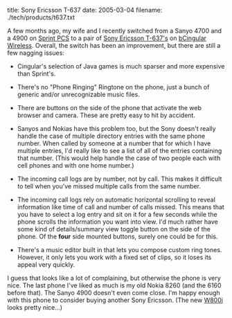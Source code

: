 title: Sony Ericsson T-637
date: 2005-03-04
filename: ./tech/products/t637.txt

A few months ago, my wife and I recently switched from a Sanyo 4700
and a 4900 on <a href="http://www.sprintpcs.com/">Sprint PCS</a> to a
pair of <a href="http://www.sonyericsson.com/t637/index.html">Sony
Ericsson T-637's</a> on <a
href="http://www.cingular.com/index">bCingular Wireless</a>. Overall,
the switch has been an improvement, but there are still a few nagging
issues:

* Cingular's selection of Java games is much sparser and more expensive than Sprint's.

* There's no "Phone Ringing" Ringtone on the phone, just a bunch of generic and/or
  unrecognizable music files.

* There are buttons on the side of the phone that activate the web browser and camera.
  These are pretty easy to hit by accident.

* Sanyos and Nokias have this problem too, but the Sony doesn't really handle the case of
  multiple directory entries with the same phone number. When called by someone
  at a number that for which I have multiple entries, I'd really like to see a list of
  all of the entries containing that number. (This would help handle the case of
  two people each with cell phones and with one home number.)

* The incoming call logs are by number, not by call. This makes it difficult to 
  tell when you've missed multiple calls from the same number.

* The incoming call logs rely on automatic horizontal scrolling to reveal information
  like time of call and number of calls missed. This means that you have to select
  a log entry and sit on it for a few seconds while the phone scrolls the information
  you want into view. I'd much rather have some kind of details/summary view toggle
  button on the side of the phone. Of the <b>four</b> side mounted buttons, surely
  one could be for this.

* There's a music editor built in that lets you compose custom ring tones. However,
  it only lets you work with a fixed set of clips, so it loses its appeal very quickly.
  
I guess that looks like a lot of complaining, but otherwise the phone
is very nice. The last phone I've liked as much is my old Nokia 8260
(and the 6160 before that). The Sanyo 4900 doesn't even come
close. I'm happy enough with this phone to consider buying another
Sony Ericsson. (The new <a
href="http://www.mobiletracker.net/archives/2005/03/01/Sony-Ericsson-W800i">
W800i</a> looks pretty nice...)
